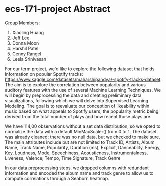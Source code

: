 # ecs-171-project Abstract

Group Members:
1. Xiaoling Huang
2. Jeff Lee
3. Donna Moon
4. Harshil Patel
5. Cenny Rangel
6. Leela Srinivasan

<Introductory Sentence> For our term project, we'd like to explore the following dataset that holds information on popular Spotify tracks: https://www.kaggle.com/datasets/maharshipandya/-spotify-tracks-dataset. The aim is to explore the correlation between popularity and various auditory features with the use of several Machine Learning Techniques. We will begin by preprocessing the data and creating preliminary data visualizations, following which we will delve into Supervised Learning Modeling. The goal is to reevaluate our conception of likeability within music based on what appeals to Spotify users, the popularity metric being derived from the total number of plays and how recent those plays are. 

We have 114,00 observations without a set data distribution, so we opted to normalize the data with a default MinMaxScaler() from 0 to 1.  The dataset was already cleaned; there was no null data, but we checked to make sure. The main attributes include but are not limited to Track ID,	Artists, Album Name, Track Name, Popularity, Duration (ms), Explicit, Danceablity, Energy, Key, Loudness, Mode, Speechiness, Acousticness, Instrumentalness, Liveness, Valence, Tempo, Time Signature, Track Genre
  
In our data preprocessing steps, we dropped columns with redundant information and encoded the album name and track genre to allow us to compute correlations through a Seaborn heatmap. 
